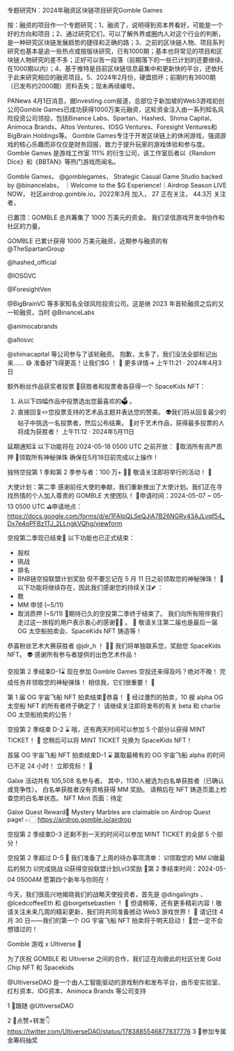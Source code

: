 专题研究N：2024年融资区块链项目研究Gomble Games


按：融资的项目作一个专题研究：1、融资了，说明得到资本界看好，可能是一个好的方向和项目；2、通过研究它们，可以了解外界或圈内人对这个行业的判断，是一种研究区块链发展趋势的捷径和正确的路；3、之前的区块链人物、项目系列研究也基本是追一些热点或按版块研究，已有1000期；基本也将常见的项目和区块链人物研究的差不多；正好可以告一段落（前期落下的一些已计划的还要继续，在1000期以内）；4、基于推特是目前区块链信息最集中和更新快的平台，还依托于此来研究相应的融资项目。5、2024年2月份，硬盘损坏；前期约有3600期（已发布约2000期）资料丢失；现未再续编号。

PANews 4月1日消息，据Investing.com报道，总部位于新加坡的Web3游戏初创公司Gomble Games已成功获得1000万美元融资，这轮资金注入由一系列知名风险投资公司领投，包括Binance Labs、Spartan、Hashed、Shima Capital、Animoca Brands、Altos Ventures、IOSG Ventures、Foresight Ventures和BigBrain Holdings等。
Gomble Games专注于开发区块链上的休闲游戏，强调游戏的核心乐趣而非仅仅是财务回报，致力于提升玩家的游戏体验和参与度。Gomble Games 是游戏工作室 111% 的衍生公司，该工作室后者以《Random Dice》和《BBTAN》等热门游戏而闻名。

Gomble Games，
@gomblegames，
Strategic Casual Game Studio backed by 
@binancelabs，
｜Welcome to the $G Experience!｜Airdrop Season LIVE NOW，
社区airdrop.gomble.io，2022年3月 加入，
27 正在关注，
44.3万 关注者，


已置顶：GOMBLE 总共筹集了 1000 万美元的资金。
我们坚信游戏开发中协作和社区的力量。

GOMBLE 已累计获得 1000 万美元融资，近期参与融资的有
@TheSpartanGroup
 
@hashed_official
 
@IOSGVC
 
@ForesightVen
 
@BigBrainVC
等多家知名全球风险投资公司。这是继 2023 年首轮融资之后的又一轮融资，当时
@BinanceLabs
 
@animocabrands
 
@altosvc
 
@shimacapital
等公司参与了该轮融资。
抱歉，太多了，我们没法全部标记出来…… 😅
准备好飞得更高！让我们$G ！ 🚀
更多详情->
上午11:21 · 2024年4月3日

额外粉丝作品获奖者投票
🎁获胜者和投票者各获得一个 SpaceKids NFT：
1. 从以下四幅作品中投票选出您最喜欢的🗳️ 。
2. 直接回复✏️您投票支持的艺术品主题并表达您的赞美。
👽我们将从回复最少的帖子中挑选一名投票者，然后公布结果。
🎨对于艺术作品，获得最多投票的人将成为获胜者！
上午11:12 · 2024年5月11日

延期通知⏳
以下功能将在 2024-05-18 0500 UTC 之前开放：
🏦取消所有资产质押
🔮领取所有神秘弹珠
确保在5月18日前完成以上操作！

独特空投第 1 季和第 2 季参与者：100 万+ 🎉🎉
敬请关注即将举行的活动！ 📢

大使计划：第二季
感谢前任大使的奉献，我们重新推出了大使计划。我们正在寻找热情的个人加入尊贵的 GOMBLE 大使团队！
📅申请时间：2024-05-07 ~ 05-13 0500 UTC
⛳申请地点： https://docs.google.com/forms/d/e/1FAIpQLSeQJiA7B26NGRv43AJLvqf54_Dx7e4oPFBz1TJ_2LLngkVQhg/viewform

空投第二季现已结束🏁
以下功能也已正式结束：
- 股权
- 挑战
- 排名
- BNB链空投联盟计划奖励
但不要忘记在 5 月 11 日之前领取您的神秘弹珠！
🔮以下功能将继续存在，因此我们感谢您的持续关注💕 ：
- 敢
- MM 申领 (~5/11)
- 取消质押 (~5/11)
🔮期待已久的空投第二季终于结束了。
我们向所有陪伴我们走过这一旅程的用户表示衷心的感谢🙏🏻 。 💝
敬请关注第二届也是最后一届 OG 太空船拍卖会、SpaceKids NFT 铸造等！ 

恭喜粉丝艺术大赛获胜者
@jdr_h
 ！ 🧑‍🎨
我们将单独联系您，奖励您 SpaceKids NFT。 👽
感谢所有参与者提供的出色艺术作品！

空投第 2 季结束D-1⌛
现在参加 Gomble Games 空投还来得及吗？绝对不晚！
完成任务并领取您的神秘弹珠！
相信我，它们很重要！
🔮

第 1 届 OG 宇宙飞船 NFT 拍卖结束🚀恭喜！ 🎉
经过激烈的拍卖，10 艘 alpha OG 太空船 NFT 的所有者终于确定了！
请继续关注即将发布的有关 beta 和 charlie OG 太空船拍卖的公告！

空投第 2 季结束 D-2 ⌛
哦，还有两天时间可以参加 5 个部分以获得 MINT TICKET！ 🎫
您稍后可以将 MINT TICKET 兑换为 SpaceKids NFT！ 

首届 OG 宇宙飞船 NFT 拍卖结束D-1 ⌛
赢取最稀有的 OG 宇宙飞船 alpha 的时间已不足 24 小时！
立即竞标！ 🚀

Galxe 活动共有 105,508 名参与者。
其中，1130人被选为白名单获胜者（已确认或竞争性）。
白名单获胜者没有资格获得 MM 奖励。
请稍后在 NFT 铸造页面上检查您的白名单状态。
NFT Mint 页面：待定

Galxe Quest Reward🔮
Mystery Marbles are claimable on Airdrop Quest page!
👉🏻 https://airdrop.gomble.io/airdrop

空投第 2 季结束D-3
还剩不到一天的时间可以参加 MINT TICKET 的全部 5 个部分！

空投第 2 季超过 D-5 ⃣
我们准备了上周的待办事项清单：
☑️领取您的 MM
☑️做最后的努力
☑️完成挑战
☑️获得空投联盟计划Lvl3奖励
📅第 2 季结束时间：2024-05-04 0500AM
愿第四个新年与你同在！

今天，我们很高兴地揭晓我们的战略天使投资者，首先是
@dingalingts
 、 
@IcedcoffeeEth
和
@borgetsebastien
 ！ 🌟
但请稍等，还有更多精彩内容！敬请关注未来几周的精彩更新，我们将共同准备撼动 Web3 游戏世界！ 🌊
请记住 4 月 30 日——我们的第一个 OG 宇宙飞船 NFT 拍卖将于明天启动！ 🚀您一定不会想错过的！

Gomble 游戏 x Ultiverse 🌌

为了庆祝 GOMBLE 和 Ultiverse 之间的合作，我们正在向彼此的社区分发 Gold Chip NFT 和 Spacekids

@UltiverseDAO
是一个由人工智能驱动的游戏制作和发布平台，由币安实验室、红杉资本、IDG资本、Animoca Brands 等公司支持

1 ⃣跟随
@UltiverseDAO

2 ⃣点赞+转发👇
https://twitter.com/UltiverseDAO/status/1783885546877837776
3 ⃣参加专属金筹码抽奖


